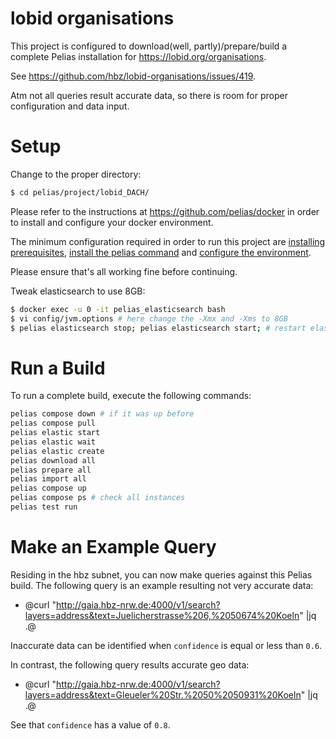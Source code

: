 
# lobid organisations

This project is configured to download(well, partly)/prepare/build a complete Pelias installation for https://lobid.org/organisations.

See https://github.com/hbz/lobid-organisations/issues/419.

Atm not all queries result accurate data, so there is room for proper configuration and data input.

# Setup
Change to the proper directory:
```bash
$ cd pelias/project/lobid_DACH/
```
Please refer to the instructions at https://github.com/pelias/docker in order to install and configure your docker environment.

The minimum configuration required in order to run this project are [installing prerequisites](https://github.com/pelias/docker#prerequisites), [install the pelias command](https://github.com/pelias/docker#installing-the-pelias-command) and [configure the environment](https://github.com/pelias/docker#configure-environment).

Please ensure that's all working fine before continuing.

Tweak elasticsearch to use 8GB:
```bash
$ docker exec -u 0 -it pelias_elasticsearch bash
$ vi config/jvm.options # here change the -Xmx and -Xms to 8GB
$ pelias elasticsearch stop; pelias elasticsearch start; # restart elasticseach
```

# Run a Build

To run a complete build, execute the following commands:

```bash
pelias compose down # if it was up before
pelias compose pull
pelias elastic start
pelias elastic wait
pelias elastic create
pelias download all
pelias prepare all
pelias import all
pelias compose up
pelias compose ps # check all instances
pelias test run
```

# Make an Example Query

Residing in the hbz subnet, you can now make queries against this Pelias build.
The following query is an example resulting not very accurate data:

* @curl "http://gaia.hbz-nrw.de:4000/v1/search?layers=address&text=Juelicherstrasse%206,%2050674%20Koeln" |jq .@

Inaccurate data can be identified when `confidence` is equal or less than `0.6`.

In contrast, the following query results accurate geo data:

* @curl "http://gaia.hbz-nrw.de:4000/v1/search?layers=address&text=Gleueler%20Str.%2050%2050931%20Koeln" |jq .@

See that `confidence` has a value of `0.8`.
